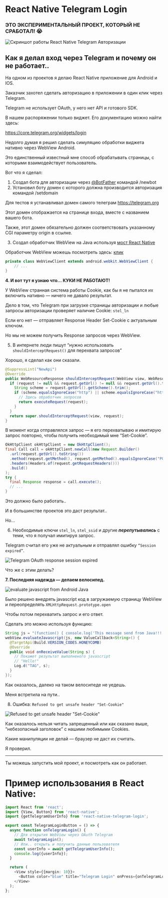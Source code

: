 # React Native Telegram Login

### ЭТО ЭКСПЕРИМЕНТАЛЬНЫЙ ПРОЕКТ, КОТОРЫЙ НЕ СРАБОТАЛ! 😭

![Скриншот работы React Native Telegram Авторизации](./readme-assets/screenshot.jpg)

## Как я делал вход через Telegram и почему он не работает..

На одном из проектов я делаю React Native приложение для Android и IOS.

Заказчик захотел сделать авторизацию в приложении в один клик через Telegram.

Telegram не использует OAuth, у него нет API и готового SDK.

В нашем распоряжении только виджет. Его документацию можно найти здесь:

https://core.telegram.org/widgets/login

Недолго думая я решил сделать симуляцию обработки виджета нативно через WebView Android.

Это единственный известный мне способ обрабатывать страницы, с которыми взаимодействует пользователь.

Вот что я сделал:

1. Создал бота для авторизации через [@BotFather](https://t.me/BotFather) командой /newbot
2. Установил боту домен с которого должна производится авторизация командой /setdomain

Для тестов я устанавливал домен самого телеграм https://telegram.org

Этот домен отображается на странице входа, вместе с названием вашего бота.

Также, этот домен обязательно должен соответствовать указанному CGI параметру origin в ссылке.

3. Создал обработчик WebView на Java используя [мост React Native](https://www.geeksforgeeks.org/what-is-a-bridge-in-react-native/)

Обработчик WebView можешь посмотреть здесь: [клик](https://github.com/MakStashkevich/react-native-telegram-login/blob/main/android/src/main/java/com/makstashkevich/telegramlogin/internal/WebViewLoginActivity.java#L270)

```java
private class WebViewClient extends android.webkit.WebViewClient {
    // ...
}
```

**4. И вот тут я узнаю что… КУКИ НЕ РАБОТАЮТ!**

У WebView странная система работы Cookie, как бы я не пытался их включить нативно — ничего не давало результат.

Дело в том, что Telegram при загрузке страницы авторизации и любые запросы авторизации проверяет наличие Cookie: `stel_ln`

Если его нет — отправляет Response Header Set-Cookie с актуальным ключом.

Но мы не можем получить Response запросов через WebView.

5. В интернете люди пишут “нужно использовать `shouldInterceptRequest()` для перехвата запросов”

Хорошо, я сделал как они сказали.

```java
@SuppressLint("NewApi")
@Override
public WebResourceResponse shouldInterceptRequest(WebView view, WebResourceRequest request) {
  if (request != null && request.getUrl() != null && request.getUrl().toString().contains("telegram.org")) {
    String scheme = request.getUrl().getScheme().trim();
    if (scheme.equalsIgnoreCase("http") || scheme.equalsIgnoreCase("https")) {
      // Здесь обработчик запросов
      return executeRequest(request);
    }
  }
  return super.shouldInterceptRequest(view, request);
}
```

В момент когда отправлялся запрос — я его перехватываю и имитирую запрос повторно, чтобы получить необходимый мне “Set-Cookie”.

```java
OkHttpClient okHttpClient = new OkHttpClient();
final Call call = okHttpClient.newCall(new Request.Builder()
  .url(request.getUrl().toString())
  .method(request.getMethod(), request.getMethod().equalsIgnoreCase("POST") ? RequestBody.create(null, new byte[0]) : null)
  .headers(Headers.of(request.getRequestHeaders()))
  .build()
);
try {
  final Response response = call.execute();
  // ...
}
```

Это должно было работать..

И в большинстве проектов это даст результат..

Но…

6. Необходимые ключи `stel_ln`, `stel_ssid` и другие **_перепутывались_** с теми, что я получал имитируя запрос.

Telegram считал его уже не актуальным и отправлял ошибку `“Session expired”`.

![Telegram OAuth response session expired](./readme-assets/session_expired.jpg)

Что же с этим делать?

**7. Последняя надежда — делаем велосипед.**

![evaluate javascript from Android Java](./readme-assets/run_js.jpg)

Было решено внедрять javascript код в загружаемую страницу WebView и переопределять `XMLHttpRequest.prototype.open`

Чтобы потом перехватить запрос и его ответ.

Сделать это можно используя функцию:

```java
String js = "(function() { console.log('This message send from Java!!!'); return 'Hello!' })();";
webView.evaluateJavascript(js, new ValueCallback<String>() {
  @TargetApi(Build.VERSION_CODES.HONEYCOMB)
  @Override
  public void onReceiveValue(String s) {
    // Покажет результат выполненого javascript
    // "Hello!"
    Log.d("TAG", s);
  }
});
```

Как оказалось, далеко на таком велосипеде не уедешь.

Меня встретила на пути..

8. Ошибка: `Refused to get unsafe header "Set-Cookie"`

![Refused to get unsafe header "Set-Cookie"](./readme-assets/unsafe_header.jpg)

Как оказалось нельзя читать запрещенный или как сказано выше, “небезопасный заголовок” с нашими любимыми Cookies.

Какие манипуляции не делай — браузер не даст их считать.

Я проверил.

---

Ты можешь запустить мой проект, и посмотреть как он работает.

# Пример использования в React Native:

```typescript jsx
import React from 'react';
import {View, Button} from 'react-native';
import {getTelegramUserInfo} from 'react-native-telegram-login';

export const TelegramLoginButton = () => {
  async function onTelegramLogin() {
    // Для открытия WebView через OAuth Telegram
    await telegramLogin();
    // Или.. открыть и получить данные пользователя
    const userInfo = await getTelegramUserInfo();
    console.log({userInfo});
  }

  return (
    <View style={{margin: 10}}>
      <Button color="blue" title="Telegram Login" onPress={onTelegramLogin}/>
    </View>
  );
};
````
